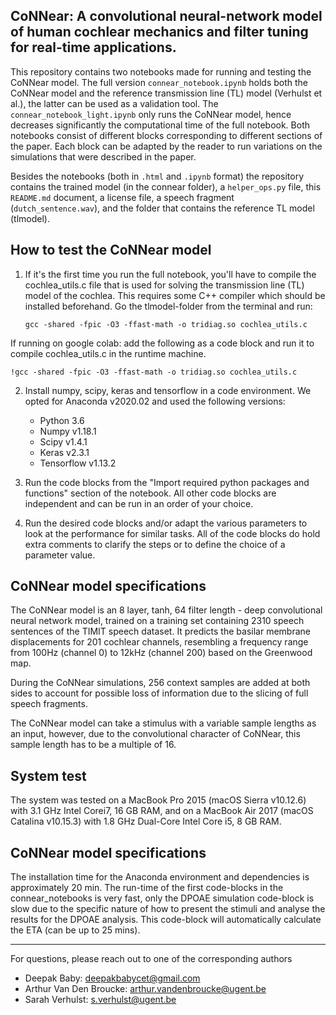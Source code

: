 ## CoNNear: A convolutional neural-network model of human cochlear mechanics and filter tuning for real-time applications.


This repository contains two notebooks made for running and testing the CoNNear model. The full version `connear_notebook.ipynb` holds both the CoNNear model and the reference transmission line (TL) model (Verhulst et al.), the latter can be used as a validation tool. The `connear_notebook_light.ipynb` only runs the CoNNear model, hence decreases significantly the computational time of the full notebook. Both notebooks consist of different blocks corresponding to different sections of the paper. Each block can be adapted by the reader to run variations on the simulations that were described in the paper. 

Besides the notebooks (both in `.html` and `.ipynb` format) the repository contains the trained model (in the connear folder), a `helper_ops.py` file, this `README.md` document, a license file, a speech fragment (`dutch_sentence.wav`), and the folder that contains the reference TL model (tlmodel). 

## How to test the CoNNear model

1. If it's the first time you run the full notebook, you'll have to compile the cochlea_utils.c file that is used for solving the transmission line (TL) model of the cochlea. This requires some C++ compiler which should be installed beforehand. Go the  tlmodel-folder from the terminal and run:
	```
	gcc -shared -fpic -O3 -ffast-math -o tridiag.so cochlea_utils.c
	```
If running on google colab: add the following as a code block and run it to compile cochlea_utils.c in the runtime machine.

	!gcc -shared -fpic -O3 -ffast-math -o tridiag.so cochlea_utils.c

2. Install numpy, scipy, keras and tensorflow in a code environment. We opted for Anaconda v2020.02 and used the following versions: 
	+ Python 3.6
	+ Numpy v1.18.1
	+ Scipy v1.4.1 
	+ Keras v2.3.1
	+ Tensorflow v1.13.2

3. Run the code blocks from the "Import required python packages and functions" section of the notebook. All other code blocks are independent and can be run in an order of your choice. 

4. Run the desired code blocks and/or adapt the various parameters to look at the performance for similar tasks. All of the code blocks do hold extra comments to clarify the steps or to define the choice of a parameter value. 
    
## CoNNear model specifications

The CoNNear model is an 8 layer, tanh, 64 filter length - deep convolutional neural network model,
trained on a training set containing 2310 speech sentences of the TIMIT speech dataset. It predicts the basilar membrane displacements for 201 cochlear channels, resembling a frequency range from 100Hz (channel 0) to 12kHz (channel 200) based on the Greenwood map.
		
During the CoNNear simulations, 256 context samples are added at both sides to account for possible loss of information due to the slicing of full speech fragments. 

The CoNNear model can take a stimulus with a variable sample lengths as an input, however, due to the convolutional character of CoNNear, this sample length has to be a multiple of 16. 

## System test

The system was tested on a MacBook Pro 2015 (macOS Sierra v10.12.6) with 3.1 GHz Intel Corei7, 16 GB RAM, and on a MacBook Air 2017 (macOS Catalina v10.15.3) with 1.8 GHz Dual-Core Intel Core i5, 8 GB RAM. 

## CoNNear model specifications

The installation time for the Anaconda environment and dependencies is approximately 20 min. The run-time of the first code-blocks in the connear_notebooks is very fast, only the DPOAE simulation code-block is slow due to the specific nature of how to present the stimuli and analyse the results for the DPOAE analysis. This code-block will automatically calculate the ETA (can be up to 25 mins).

----
For questions, please reach out to one of the corresponding authors

* Deepak Baby: deepakbabycet@gmail.com
* Arthur Van Den Broucke: arthur.vandenbroucke@ugent.be
* Sarah Verhulst: s.verhulst@ugent.be

